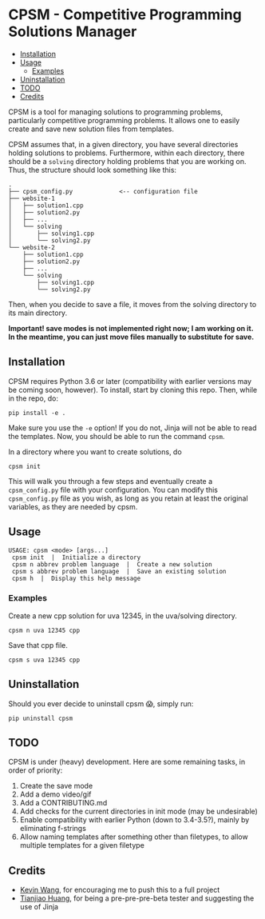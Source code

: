 # CPSM - Competitive Programming Solutions Manager

<!-- toc -->

- [Installation](#installation)
- [Usage](#usage)
  - [Examples](#examples)
- [Uninstallation](#uninstallation)
- [TODO](#todo)
- [Credits](#credits)

<!-- tocstop -->

CPSM is a tool for managing solutions to programming problems, particularly
competitive programming problems. It allows one to easily create and save new
solution files from templates.

CPSM assumes that, in a given directory, you have several directories holding
solutions to problems. Furthermore, within each directory, there should be a
`solving` directory holding problems that you are working on. Thus, the
structure should look something like this:

```
.
├── cpsm_config.py             <-- configuration file
├── website-1
│   ├── solution1.cpp
│   ├── solution2.py
│   ├── ...
│   └── solving
│       ├── solving1.cpp
│       └── solving2.py
└── website-2
    ├── solution1.cpp
    ├── solution2.py
    ├── ...
    └── solving
        ├── solving1.cpp
        └── solving2.py
```

Then, when you decide to save a file, it moves from the solving directory to its
main directory.

**Important! save modes is not implemented right now; I am working on it. In the
meantime, you can just move files manually to substitute for save.**

## Installation

CPSM requires Python 3.6 or later (compatibility with earlier versions may be
coming soon, however). To install, start by cloning this repo. Then, while in
the repo, do:

```
pip install -e .
```

Make sure you use the `-e` option! If you do not, Jinja will not be able to read
the templates. Now, you should be able to run the command `cpsm`.

In a directory where you want to create solutions, do

```
cpsm init
```

This will walk you through a few steps and eventually create a `cpsm_config.py`
file with your configuration. You can modify this `cpsm_config.py` file as you
wish, as long as you retain at least the original variables, as they are needed
by cpsm.

## Usage

```
USAGE: cpsm <mode> [args...]
 cpsm init  |  Initialize a directory
 cpsm n abbrev problem language  |  Create a new solution
 cpsm s abbrev problem language  |  Save an existing solution
 cpsm h  |  Display this help message
```

### Examples

Create a new cpp solution for uva 12345, in the uva/solving directory.

```
cpsm n uva 12345 cpp
```

Save that cpp file.

```
cpsm s uva 12345 cpp
```

## Uninstallation

Should you ever decide to uninstall cpsm :scream:, simply run:

```
pip uninstall cpsm
```

## TODO

CPSM is under (heavy) development. Here are some remaining tasks, in order of
priority:

1. Create the save mode
1. Add a demo video/gif
1. Add a CONTRIBUTING.md
1. Add checks for the current directories in init mode (may be undesirable)
1. Enable compatibility with earlier Python (down to 3.4-3.5?), mainly by
   eliminating f-strings
1. Allow naming templates after something other than filetypes, to allow
   multiple templates for a given filetype

## Credits

- [Kevin Wang](https://github.com/vitamintk), for encouraging me to push this to
  a full project
- [Tianjiao Huang](), for being a pre-pre-pre-beta tester and suggesting the use
  of Jinja
